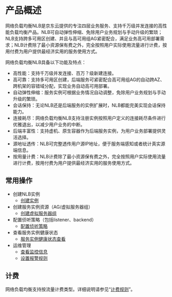 # 产品概述


网络负载均衡NLB是京东云提供的专注四层业务服务、支持千万级并发连接的高性能负载均衡产品。NLB可自动弹性伸缩、免除用户业务规划与手动升级的繁琐；NLB支持跨多可用区创建、并且与高可用组AG紧密配合，满足业务高可用部署需求；NLB计费除了最小资源保有费之外，完全按照用户实际使用流量进行计费，按用付费为用户提供最经济实用的服务使用方式。


网络负载均衡NLB具备以下功能及特点：

* 高性能：支持千万级并发连接、百万？级新建连接。
* 高可靠：支持多可用区创建，后端服务可紧密配合高可用组AG的自动跨AZ、跨机架的容错域分配，实现业务自动高可用部署。
* 自动弹性伸缩：服务实例可根据业务情况自动调整，免除用户业务规划与手动升级的繁琐。
* 会话保持：无论NLB还是后端服务的实例扩展时，NLB都能完美实现会话保持能力。
* 连接耗尽：网络负载均衡NLB支持注册实例按照用户定义的连接耗尽条件进行优雅退出，以减少用户业务的中断。
* 后端丰富性：支持虚机、原生容器作为后端服务实例，为用户业务部署提供灵活选择。
* 源地址透传：NLB可完整透传用户源IP地址，便于服务端感知或者统计真实源端信息。
* 按用量计费：NLB计费除了最小资源保有费之外，完全按照用户实际使用流量进行计费，按用付费为用户提供最经济实用的服务使用方式。

## 常用操作

- 创建NLB实例
	- [创建实例](../Getting-Started/Create-Instance.md)
- 创建服务实例资源（AG/虚拟服务器组）
	- [创建虚拟服务器组](../Operation-Guide/TargetGroup-Management.md)
- 配置侦听策略（包括listener、backend）
	- [配置侦听策略](../Operation-Guide/Listener-Management.md)
- 查看服务实例健康状态
	- [服务实例健康状态查看](../Operation-Guide/Backend-Management.md)
- 运维管理
	- [查看监控信息](../Operation-Guide/Monitoring.md)
	- [设置报警规则](../Operation-Guide/Monitoring.md)

## 计费
网络负载均衡支持按流量计费类型。详细说明请参见“[计费规则](../Pricing/Billing-Rules.md)”。
